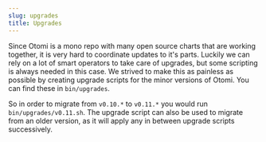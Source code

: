 ```yaml
---
slug: upgrades
title: Upgrades
---
```


Since Otomi is a mono repo with many open source charts that are working together, it is very hard to coordinate updates
to it's parts. Luckily we can rely on a lot of smart operators to take care of upgrades, but some scripting is always
needed in this case. We strived to make this as painless as possible by creating upgrade scripts for the minor versions
of Otomi. You can find these in `bin/upgrades`.

So in order to migrate from `v0.10.*` to `v0.11.*` you would run `bin/upgrades/v0.11.sh`. The upgrade script can also be
used to migrate from an older version, as it will apply any in between upgrade scripts successively.
